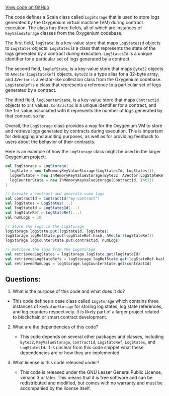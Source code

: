[View code on GitHub](https://github.com/oxygenium/oxygenium/protocol/src/main/scala/org/oxygenium/protocol/vm/event/LogStorage.scala)

The code defines a Scala class called `LogStorage` that is used to store logs generated by the Oxygenium virtual machine (VM) during contract execution. The class has three fields, all of which are instances of `KeyValueStorage` classes from the Oxygenium codebase. 

The first field, `logState`, is a key-value store that maps `LogStatesId` objects to `LogStates` objects. `LogStates` is a class that represents the state of the logs generated by a contract during execution. `LogStatesId` is a unique identifier for a particular set of logs generated by a contract. 

The second field, `logRefState`, is a key-value store that maps `Byte32` objects to `AVector[LogStateRef]` objects. `Byte32` is a type alias for a 32-byte array, and `AVector` is a vector-like collection class from the Oxygenium codebase. `LogStateRef` is a class that represents a reference to a particular set of logs generated by a contract. 

The third field, `logCounterState`, is a key-value store that maps `ContractId` objects to `Int` values. `ContractId` is a unique identifier for a contract, and the `Int` value associated with it represents the number of logs generated by that contract so far. 

Overall, the `LogStorage` class provides a way for the Oxygenium VM to store and retrieve logs generated by contracts during execution. This is important for debugging and auditing purposes, as well as for providing feedback to users about the behavior of their contracts. 

Here is an example of how the `LogStorage` class might be used in the larger Oxygenium project:

```scala
val logStorage = LogStorage(
  logState = new InMemoryKeyValueStorage[LogStatesId, LogStates](),
  logRefState = new InMemoryKeyValueStorage[Byte32, AVector[LogStateRef]](),
  logCounterState = new InMemoryKeyValueStorage[ContractId, Int]()
)

// Execute a contract and generate some logs
val contractId = ContractId("my-contract")
val logStates = LogStates(...)
val logStateId = LogStatesId(...)
val logStateRef = LogStateRef(...)
val numLogs = 10

// Store the logs in the LogStorage
logStorage.logState.put(logStateId, logStates)
logStorage.logRefState.put(logStateRef.hash, AVector(logStateRef))
logStorage.logCounterState.put(contractId, numLogs)

// Retrieve the logs from the LogStorage
val retrievedLogStates = logStorage.logState.get(logStateId)
val retrievedLogStateRefs = logStorage.logRefState.get(logStateRef.hash)
val retrievedNumLogs = logStorage.logCounterState.get(contractId)
```
## Questions: 
 1. What is the purpose of this code and what does it do?
   - This code defines a case class called `LogStorage` which contains three instances of `KeyValueStorage` for storing log states, log state references, and log counters respectively. It is likely part of a larger project related to blockchain or smart contract development.

2. What are the dependencies of this code?
   - This code depends on several other packages and classes, including `Byte32`, `KeyValueStorage`, `ContractId`, `LogStateRef`, `LogStates`, and `LogStatesId`. It is unclear from this code snippet what these dependencies are or how they are implemented.

3. What license is this code released under?
   - This code is released under the GNU Lesser General Public License, version 3 or later. This means that it is free software and can be redistributed and modified, but comes with no warranty and must be accompanied by the license itself.